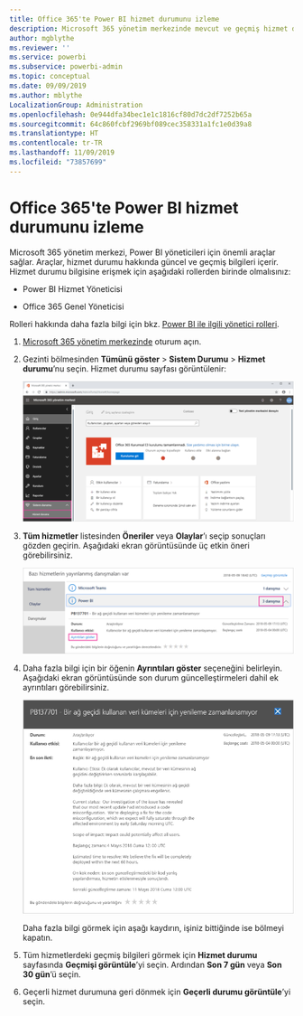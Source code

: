 ```yaml
---
title: Office 365'te Power BI hizmet durumunu izleme
description: Microsoft 365 yönetim merkezinde mevcut ve geçmiş hizmet durumunu görüntüleme hakkında bilgi edinin.
author: mgblythe
ms.reviewer: ''
ms.service: powerbi
ms.subservice: powerbi-admin
ms.topic: conceptual
ms.date: 09/09/2019
ms.author: mblythe
LocalizationGroup: Administration
ms.openlocfilehash: 0e944dfa34bec1e1c1816cf80d7dc2df7252b65a
ms.sourcegitcommit: 64c860fcbf2969bf089cec358331a1fc1e0d39a8
ms.translationtype: HT
ms.contentlocale: tr-TR
ms.lasthandoff: 11/09/2019
ms.locfileid: "73857699"
---
```

# <a name="track-power-bi-service-health-in-office-365"></a>Office 365'te Power BI hizmet durumunu izleme

Microsoft 365 yönetim merkezi, Power BI yöneticileri için önemli araçlar sağlar. Araçlar, hizmet durumu hakkında güncel ve geçmiş bilgileri içerir. Hizmet durumu bilgisine erişmek için aşağıdaki rollerden birinde olmalısınız:

* Power BI Hizmet Yöneticisi

* Office 365 Genel Yöneticisi

Rolleri hakkında daha fazla bilgi için bkz. [Power BI ile ilgili yönetici rolleri](service-admin-administering-power-bi-in-your-organization.md#administrator-roles-related-to-power-bi).

1. [Microsoft 365 yönetim merkezinde](https://portal.office.com/adminportal) oturum açın.

1. Gezinti bölmesinden **Tümünü göster** > **Sistem Durumu** > **Hizmet durumu**’nu seçin. Hizmet durumu sayfası görüntülenir:

    ![Sistem ve Hizmet durumu seçeneklerinin öne çıkarıldığı Microsoft 365 yönetim merkezinin ekran görüntüsü.](media/service-admin-health/service-health-tile.png)

1. **Tüm hizmetler** listesinden **Öneriler** veya **Olaylar**’ı seçip sonuçları gözden geçirin. Aşağıdaki ekran görüntüsünde üç etkin öneri görebilirsiniz.

    ![Power BI için üç öneriyi içeren ve Ayrıntıları göster seçeneğinin öne çıkarıldığı Hizmet durumu sayfasının ekran görüntüsü.](media/service-admin-health/active-advisories.png)

1. Daha fazla bilgi için bir öğenin **Ayrıntıları göster** seçeneğini belirleyin. Aşağıdaki ekran görüntüsünde son durum güncelleştirmeleri dahil ek ayrıntıları görebilirsiniz.

    ![Öneri ayrıntılarının ekran görüntüsü.](media/service-admin-health/advisory-details.png)

    Daha fazla bilgi görmek için aşağı kaydırın, işiniz bittiğinde ise bölmeyi kapatın.

1. Tüm hizmetlerdeki geçmiş bilgileri görmek için **Hizmet durumu** sayfasında **Geçmişi görüntüle**’yi seçin. Ardından **Son 7 gün** veya **Son 30 gün**’ü seçin. 

1. Geçerli hizmet durumuna geri dönmek için **Geçerli durumu görüntüle**’yi seçin.
